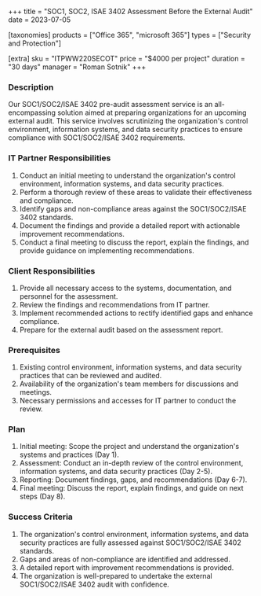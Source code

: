 +++
title = "SOC1, SOC2, ISAE 3402 Assessment Before the External Audit"
date = 2023-07-05

[taxonomies]
products = ["Office 365", "microsoft 365"]
types = ["Security and Protection"]

[extra]
sku = "ITPWW220SECOT"
price = "$4000 per project"
duration = "30 days"
manager = "Roman Sotnik"
+++

### Description

Our SOC1/SOC2/ISAE 3402 pre-audit assessment service is an all-encompassing solution aimed at preparing organizations for an upcoming external audit. This service involves scrutinizing the organization's control environment, information systems, and data security practices to ensure compliance with SOC1/SOC2/ISAE 3402 requirements.

### IT Partner Responsibilities

1. Conduct an initial meeting to understand the organization's control environment, information systems, and data security practices.
2. Perform a thorough review of these areas to validate their effectiveness and compliance.
3. Identify gaps and non-compliance areas against the SOC1/SOC2/ISAE 3402 standards.
4. Document the findings and provide a detailed report with actionable improvement recommendations.
5. Conduct a final meeting to discuss the report, explain the findings, and provide guidance on implementing recommendations.

### Client Responsibilities

1. Provide all necessary access to the systems, documentation, and personnel for the assessment.
2. Review the findings and recommendations from IT partner.
3. Implement recommended actions to rectify identified gaps and enhance compliance.
4. Prepare for the external audit based on the assessment report.

### Prerequisites

1. Existing control environment, information systems, and data security practices that can be reviewed and audited.
2. Availability of the organization's team members for discussions and meetings.
3. Necessary permissions and accesses for IT partner to conduct the review.

### Plan

1. Initial meeting: Scope the project and understand the organization's systems and practices (Day 1).
2. Assessment: Conduct an in-depth review of the control environment, information systems, and data security practices (Day 2-5).
3. Reporting: Document findings, gaps, and recommendations (Day 6-7).
4. Final meeting: Discuss the report, explain findings, and guide on next steps (Day 8).

### Success Criteria

1. The organization's control environment, information systems, and data security practices are fully assessed against SOC1/SOC2/ISAE 3402 standards.
2. Gaps and areas of non-compliance are identified and addressed.
3. A detailed report with improvement recommendations is provided.
4. The organization is well-prepared to undertake the external SOC1/SOC2/ISAE 3402 audit with confidence.



